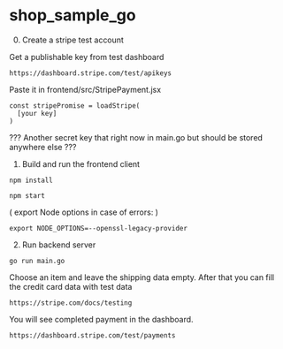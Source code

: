 # shop_sample_go

0. Create a stripe test account

Get a publishable key from test dashboard

~~~
https://dashboard.stripe.com/test/apikeys
~~~

Paste it in frontend/src/StripePayment.jsx

~~~
const stripePromise = loadStripe(
  [your key]
)
~~~

??? Another secret key that right now in main.go but should be stored anywhere else ???

1. Build and run the frontend client

~~~
npm install
~~~

~~~
npm start
~~~

( export Node options in case of errors: )

~~~
export NODE_OPTIONS=--openssl-legacy-provider
~~~

2. Run backend server

~~~
go run main.go
~~~

Choose an item and leave the shipping data empty.
After that you can fill the credit card data with test data

~~~
https://stripe.com/docs/testing
~~~

You will see completed payment in the dashboard.

~~~
https://dashboard.stripe.com/test/payments
~~~

